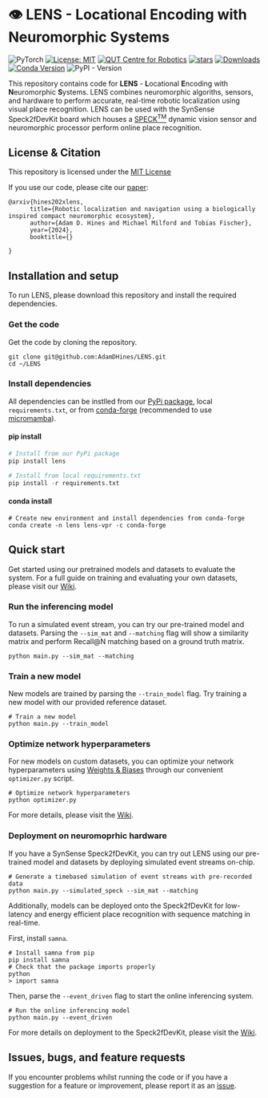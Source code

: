 # :eye: LENS - Locational Encoding with Neuromorphic Systems
![PyTorch](https://img.shields.io/badge/PyTorch-%23EE4C2C.svg?style=for-the-badge&logo=PyTorch&logoColor=white)
[![License: MIT](https://img.shields.io/badge/License-MIT-yellow.svg?style=flat-square)](https://creativecommons.org/licenses/by-nc-sa/4.0/)
[![QUT Centre for Robotics](https://img.shields.io/badge/collection-QUT%20Robotics-%23043d71?style=flat-square)](https://qcr.ai)
[![stars](https://img.shields.io/github/stars/AdamDHines/LENS.svg?style=flat-square)](https://github.com/QVPR/VPRTempo/stargazers)
[![Downloads](https://static.pepy.tech/badge/lens-vpr)](https://pepy.tech/project/vprtempo)
[![Conda Version](https://img.shields.io/conda/vn/conda-forge/lens-vpr.svg)](https://anaconda.org/conda-forge/vprtempo)
![PyPI - Version](https://img.shields.io/pypi/v/lens-vpr)

This repository contains code for **LENS** - **L**ocational **E**ncoding with **N**euromorphic **S**ystems. LENS combines neuromorphic algoriths, sensors, and hardware to perform accurate, real-time robotic localization using visual place recognition. LENS can be used with the SynSense Speck2fDevKit board which houses a [SPECK<sup>TM</sup>](https://www.synsense.ai/products/speck-2/) dynamic vision sensor and neuromorphic processor perform online place recognition.

## License & Citation
This repository is licensed under the [MIT License](./LICENSE)

If you use our code, please cite our [paper]():
```
@arxiv{hines202xlens,
      title={Robotic localization and navigation using a biologically inspired compact neuromorphic ecosystem}, 
      author={Adam D. Hines and Michael Milford and Tobias Fischer},
      year={2024},
      booktitle={}
      
}
```

## Installation and setup
To run LENS, please download this repository and install the required dependencies.

### Get the code
Get the code by cloning the repository.
```console
git clone git@github.com:AdamDHines/LENS.git
cd ~/LENS
```

### Install dependencies
All dependencies can be instlled from our [PyPi package](), local `requirements.txt`, or from [conda-forge]() (recommended to use [micromamba](https://mamba.readthedocs.io/en/latest/installation/micromamba-installation.html)).

#### pip install
```python
# Install from our PyPi package
pip install lens

# Install from local requirements.txt
pip install -r requirements.txt
```

#### conda install
```console
# Create new environment and install dependencies from conda-forge
conda create -n lens lens-vpr -c conda-forge
```

## Quick start
Get started using our pretrained models and datasets to evaluate the system. For a full guide on training and evaluating your own datasets, please visit our [Wiki](https://github.com/AdamDHines/LENS/wiki).

### Run the inferencing model
To run a simulated event stream, you can try our pre-trained model and datasets. Parsing the `--sim_mat` and `--matching` flag will show a similarity matrix and perform Recall@N matching based on a ground truth matrix.

```console
python main.py --sim_mat --matching
```

### Train a new model
New models are trained by parsing the `--train_model` flag. Try training a new model with our provided reference dataset.

```console
# Train a new model
python main.py --train_model
```

### Optimize network hyperparameters
For new models on custom datasets, you can optimize your network hyperparameters using [Weights & Biases](https://wandb.ai/site) through our convenient `optimizer.py` script.

```console
# Optimize network hyperparameters
python optimizer.py
```

For more details, please visit the [Wiki](https://github.com/AdamDHines/LENS/wiki/Setting-up-and-using-the-optimizer).

### Deployment on neuromoprhic hardware
If you have a SynSense Speck2fDevKit, you can try out LENS using our pre-trained model and datasets by deploying simulated event streams on-chip.

```console
# Generate a timebased simulation of event streams with pre-recorded data
python main.py --simulated_speck --sim_mat --matching
```

Additionally, models can be deployed onto the Speck2fDevKit for low-latency and energy efficient place recognition with sequence matching in real-time.

First, install `samna`.

```console
# Install samna from pip
pip install samna
# Check that the package imports properly
python
> import samna
```

Then, parse the `--event_driven` flag to start the online inferencing system.

```console
# Run the online inferencing model
python main.py --event_driven
```

For more details on deployment to the Speck2fDevKit, please visit the [Wiki](https://github.com/AdamDHines/LENS/wiki/Deploying-to-Speck2fDevKit).


## Issues, bugs, and feature requests
If you encounter problems whilst running the code or if you have a suggestion for a feature or improvement, please report it as an [issue](https://github.com/AdamDHines/VPRTempoNeuro/issues).
